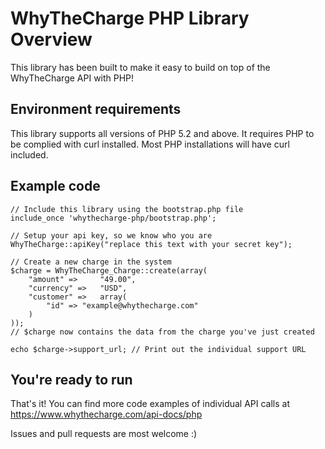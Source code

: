 WhyTheCharge PHP Library Overview
====================

This library has been built to make it easy to build on top of the WhyTheCharge API with PHP!


Environment requirements
---------------------

This library supports all versions of PHP 5.2 and above.
It requires PHP to be complied with curl installed. Most PHP installations will have curl included.


Example code
---------------------

    // Include this library using the bootstrap.php file
    include_once 'whythecharge-php/bootstrap.php';

    // Setup your api key, so we know who you are
    WhyTheCharge::apiKey("replace this text with your secret key");

    // Create a new charge in the system
    $charge = WhyTheCharge_Charge::create(array(
        "amount" =>     "49.00",
        "currency" =>   "USD",
        "customer" =>   array(
            "id" => "example@whythecharge.com"
        )
    ));
    // $charge now contains the data from the charge you've just created

    echo $charge->support_url; // Print out the individual support URL


You're ready to run
---------------------

That's it! You can find more code examples of individual API calls at https://www.whythecharge.com/api-docs/php

Issues and pull requests are most welcome :)